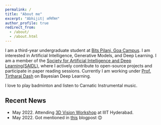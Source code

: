 ```yaml
---
permalink: /
title: "About me"
excerpt: "Abhijit| अभिजित"
author_profile: true
redirect_from: 
  - /about/
  - /about.html
---
```


I am a third-year undergraduate student at [Bits Pilani, Goa Campus](https://www.bits-pilani.ac.in/Goa/). I am interested in Artificial Intelligence, Generative Models, and Deep Learning. I am a member of the [Society for Artificial Intelligence and Deep Learning(SAIDL)](https://www.saidl.in/), where I actively contribute to open-source projects and participate in paper reading sessions. Currently I am working under [Prof. Tirtharaj Dash](https://www.bits-pilani.ac.in/goa/tirtharaj/profile) on Bayesian Deep Learning.

I love to play badminton and listen to Carnatic Instrumental music.








 
## Recent News

* May 2022. Attending [3D Vision Workshop](http://cvit.iiit.ac.in/workshops/3dvision/) at IIIT Hyderabad.
* May 2022. Got mentioned in [this](https://blog.datumbox.com/the-journey-of-modernizing-torchvision-memoirs-of-a-torchvision-developer-3/) blogpost   :blush: